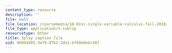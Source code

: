 ```yaml
---
content_type: resource
description: ''
file: null
file_location: /coursemedia/18-01sc-single-variable-calculus-fall-2010/9b094d053e7907b22de1bf69e8ebc487_7K1sB05pE0A.srt
file_type: application/x-subrip
resourcetype: Other
title: 3play caption file
uid: 9b094d05-3e79-07b2-2de1-bf69e8ebc487
---
```

